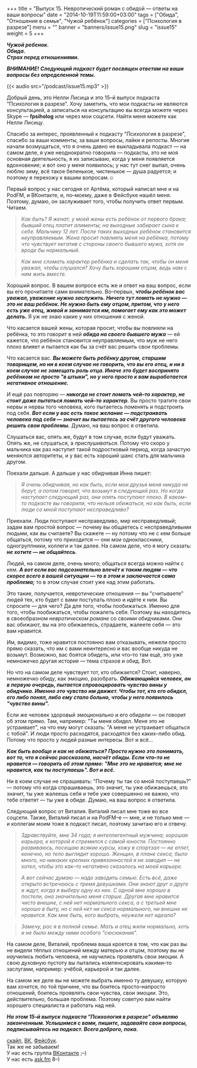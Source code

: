 +++
title = "Выпуск 15. Невротический роман с обидой — ответы на ваши вопросы"
date = "2014-10-19T11:59:00+03:00"
tags = ["Обида", "Отношения в семье", "Чужой ребёнок"]
categories = ["Психология в разрезе"]
menu = ""
banner = "banners/issue15.png"
slug = "issue15"
weight = 5
+++

***Чужой ребенок.***<br>
***Обида.***<br>
***Страх перед отношениями.***

***ВНИМАНИЕ! Следующий подкаст будет посвящен ответам на ваши вопросы без определенной темы.***<br>

{{< audio src="/podcast/issue15.mp3" >}}

Добрый день, это Нелли Лисица и это 15–й выпуск подкаста "Психология в разрезе". Хочу заметить, что мои подкасты не являются консультацией, а записаться на консультацию вы всегда можете через Skype — **fpsiholog** или через мои соцсети. Найти меня можете как Нелли Лисицу.

Спасибо за интерес, проявленный к подкасту "Психология в разрезе", спасибо за ваши комменты, за ваши вопросы, лайки и репосты. Многие начали возмущаться, что я очень давно не выкладывала подкаст — на самом деле, я уже неоднократно говорила — подкасты, это не моя основная деятельность, я их записываю, когда у меня появляется вдохновение; и вот оно у меня появилось; у нас тут снег выпал, очень люблю зиму, всё такое беленькое, чистенькое — душа радуется; и поэтому я перехожу к вашим вопросам.☺
<!--more-->

Первый вопрос у нас сегодня от Артёма, который написал мне и на PodFM, и ВКонтакте, и, по–моему, даже в Фейсбуке нашёл меня. Поэтому, думаю, он заслуживает того, чтобы получить ответ первым. Читаем.

>*Как быть? Я женат; у моей жены есть ребёнок от первого брака; бывший отец платит алименты; на выходные забирает сына к себе. Мальчику 12 лет. После таких выходных ребёнок становится неуправляемым. Жена просит повлиять меня на ребёнка, потому что чувствует негатив с стороны своего бывшего мужа, хотя он вроде бы нормальный.*

>*Как мне сломать характер ребёнка и сделать так, чтобы он меня уважал, чтобы слушался? Хочу быть хорошим отцом, ведь нам с ним жить вместе.*

Хороший вопрос. В вашем вопросе есть же и ответ на ваш вопрос, если вы его прочитаете сами внимательно. Во–первых, ***чтобы ребёнок вас уважал, уважение нужно заслужить. Ничего тут ломать не нужно — это не ваш ребёнок. Не нужно быть ему отцом, притом, что у него есть уже отец, живой и занимается им, помогает ему как это может делать.*** Я уж не знаю какие у них отношения с женой.

Что касается вашей жены, которая просит, чтобы вы повлияли на ребёнка, то это говорит в ней ***обида на своего бывшего мужа*** — ей кажется, что ребёнок становится неуправляемым, что муж не него плохо влияет и пытается как бы за счёт вас решить свои проблемы. 

Что касается вас. ***Вы можете быть ребёнку другом, старшим товарищем, но ни в коем случае не говорить, что вы его отец, и ни в коем случае не замещать роль отца. Иначе это будет воспринято ребёнком не просто "в штыки", но у него просто к вам выработается негативное отношение.***

И ещё раз повторяю — ***никогда не стоит ломать чей–то характер, не стоит даже пытаться ломать чей–то характер.*** Вы просто тратите свои нервы и нервы того человека, кого пытаетесь поменять и подстроить под себя. ***Вот если у вас есть такое желание — подстраивать человека под себя — значит вы пытаетесь за счёт другого человека решить свои проблемы.*** Думаю, на ваш вопрос я ответила. 

Слушаться вас, опять же, будут в том случае, если будут уважать. Опять же, не слушаться, а *прислушиваться*. Потому что скоро у мальчика как раз наступит такой подростковый период, когда зачастую меняются авторитеты, и у вас есть хороший шанс стать для мальчика другом. 

Поехали дальше. А дальше у нас обидчивая Инна пишет:

>*Я очень обидчивая, но как быть, если мои друзья меня никуда не берут, а потом говорят, что возьмут в следующий раз. Но когда наступает следующий раз, они опять поступают плохо. В каком–то подкасте вы говорили, что нельзя обижаться, но как быть, если люди со мной поступают несправедливо?*

Приехали. Люди поступают несправедливо, мир несправедливый; задам вам простой вопрос — почему вы общаетесь с несправедливыми людьми, как вы считаете? Вы скажете — ну потому что не с кем больше общаться, потому что приходится — они мои одноклассники, одногруппники, коллеги и так далее. На самом деле, что я могу сказать: ***не хотите — не общайтесь***.

Людей, на самом деле, очень много; общаться всегда можно найти с кем. ***А вот если вас подсознательно влечёт к таким людям — что скорее всего в вашей ситуации — то в этом и заключается сама проблема;*** то в этом случае стоит уже над этим работать.

Это такие, получается, невротические отношения — вы "считываете" людей тех, кто будет с вами поступать плохо и идёте к ним. Вы спросите — для чего? Да для того, чтобы пообижаться. Именно для того, чтобы пообижаться, чтобы пожалеть себя. Поэтому вы находитесь в своеобразном *невротическом романе* со своими обидчиками. Они вас обижают, вы на это обижаетесь, страдаете, жалеете себя — это вам нравится.

Им, видимо, тоже нравится постоянно вам отказывать, нежели просто прямо сказать, что им с вами неинтересно и вас вообще никуда не возьмут. Возможно, вас боятся обидеть, или что–то там ещё, это уже немножечко другая история — тема страхов и обид. Вот. 

Но что на самом деле чувствует тот, кто обижается? Стоит, наверно, немножечко обиду, как эмоцию, разобрать. ***Обижающийся человек, он в первую очередь, пытается спровоцировать чувство вины у обидчика. Именно это чувство им движет. Чтобы тот, кто его обидел, его либо понял, либо ему стало больно, чтобы у него появилось "чувство вины".***

Если же человек здоровый эмоционально и его обидели — он говорит об этом прямо. Там, например: "Ты меня обидел. Меня это не устраивает", на что ему могут сказать: "А меня не устраивает общаться с тобой". И люди просто расходятся, расходятся без каких–либо обид. Потому что просто у людей разные интересы. Вот и всё…

***Как быть вообще и как не обижаться? Просто нужно это понимать, вот то, что я сейчас рассказала, насчёт обиды. Если что–то не нравится — говорить об этом прямо: "Мне это не нравится; мне не нравится, как ты поступаешь". Вот и всё.***

Ни в коем случае не спрашивать: "Почему ты так со мной поступаешь?" — потому что когда спрашиваешь, это значит, ты уже обижаешься, это значит, ты уже жалеешь себя и тебе уже совершенно не важно, что тебе ответят — ты уже в обиде. Думаю, на ваш вопрос я ответила. 

Следующий вопрос от Виталия. Виталий писал мне тоже во все соцсети. Также, Виталий писал и на PodFM–е — мне, и не только мне — и коллегам моим тоже в подкаст писал, поэтому зачитаю его и отвечу.

>*Здравствуйте, мне 34 года; я интеллигентный мужчина; хорошая карьера, к которой я стремился с самой юности. Постоянно развиваюсь, посещаю всякие курсы, хожу в спортзал — не атлет, конечно, но тело выглядит хорошо. Женщин, в плане секса, было много, но никаких крепких привязанностей я не заводил — не хотел, чтобы это как–то негативно сказалось на моей карьере.* 
>
>*А вот сейчас думаю — надо заводить семью. Есть всё, даже открыто встречаюсь с тремя девушками. Они знают друг о друге и ждут, когда я выберу одну из них. С одной мне хорошо в постели, она значительно меня старше. Другая мне нравится чисто внешне, с ней нет нормального секса, а с третьей мне хорошо в быту, но с ней нет ни секса нормального, ни внешне не нравится. Как мне быть, кого выбрать, неужели нет идеала?*

>*Замечу, рос я в полной семье. Мать и отец жили нормально, хоть и не было между ними особого "сюсюкания".*

На самом деле, Виталий, проблема ваша кроется в том, что как раз вы не видели тёплых отношений между матерью и отцом, поэтому вы *не научились* любить человека, не научились проявлять свои эмоции. А свою духовную пустоту вы пытались компенсировать какими–то заслугами, например: учёбой, карьерой и так далее. 

На самом же деле вы не можете выбрать именно ту девушку, которую вам хочется, по той причине, что вы боитесь просто–напросто отношений, боитесь проявлять свои чувства, свои эмоции. Это, действительно, большая проблема. Поэтому советую вам найти хорошего специалиста и работать над ней.

***На этом 15–й выпуск подкаста "Психология в разрезе" объявляю законченным. Услышимся с вами, пишите, задавайте свои вопросы, подписывайтесь на подкаст. Всего доброго, пока.***


<a href="skype:fpsiholog?userinfo">скайп</a>, <a href="https://vk.com/sunnybunnyf">ВК</a>, <a href="https://www.facebook.com/SunnyBunnyF">Фейсбук</a>.<br>
Так же не забываем!<br>
У нас есть группа <a href="https://vk.com/fpsiholog">ВКонтакте</a> ;–)<br>
У нас есть <a href="http://ask.fm/fpsiholog">ask.fm</a> 8–)
